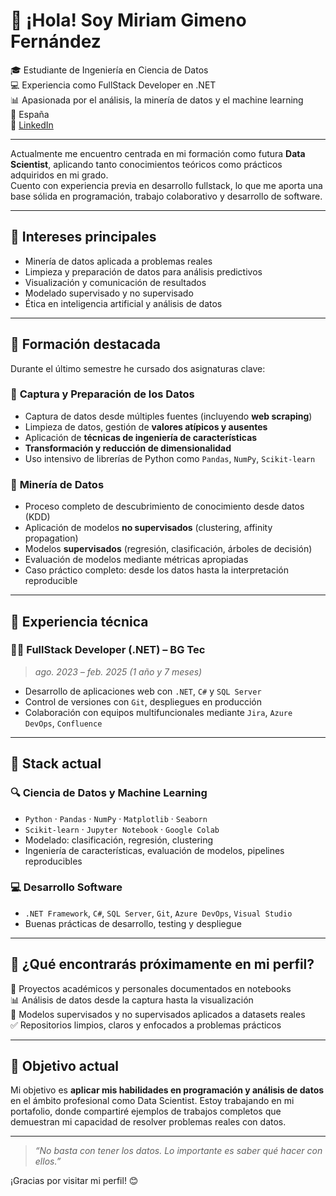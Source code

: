 # 👋 ¡Hola! Soy Miriam Gimeno Fernández

🎓 Estudiante de Ingeniería en Ciencia de Datos  
💻 Experiencia como FullStack Developer en .NET  
📊 Apasionada por el análisis, la minería de datos y el machine learning  
📍 España  
🔗 [LinkedIn](https://www.linkedin.com/in/miriamgimenofernandez7289/)

---

Actualmente me encuentro centrada en mi formación como futura **Data Scientist**, aplicando tanto conocimientos teóricos como prácticos adquiridos en mi grado.  
Cuento con experiencia previa en desarrollo fullstack, lo que me aporta una base sólida en programación, trabajo colaborativo y desarrollo de software.

---

## 🧠 Intereses principales

- Minería de datos aplicada a problemas reales  
- Limpieza y preparación de datos para análisis predictivos  
- Visualización y comunicación de resultados  
- Modelado supervisado y no supervisado  
- Ética en inteligencia artificial y análisis de datos

---

## 📘 Formación destacada

Durante el último semestre he cursado dos asignaturas clave:

### 📌 **Captura y Preparación de los Datos**
- Captura de datos desde múltiples fuentes (incluyendo **web scraping**)  
- Limpieza de datos, gestión de **valores atípicos y ausentes**  
- Aplicación de **técnicas de ingeniería de características**  
- **Transformación y reducción de dimensionalidad**  
- Uso intensivo de librerías de Python como `Pandas`, `NumPy`, `Scikit-learn`

### 📌 **Minería de Datos**
- Proceso completo de descubrimiento de conocimiento desde datos (KDD)  
- Aplicación de modelos **no supervisados** (clustering, affinity propagation)  
- Modelos **supervisados** (regresión, clasificación, árboles de decisión)  
- Evaluación de modelos mediante métricas apropiadas  
- Caso práctico completo: desde los datos hasta la interpretación reproducible

---

## 💼 Experiencia técnica

### 👩‍💻 FullStack Developer (.NET) – BG Tec  
> *ago. 2023 – feb. 2025 (1 año y 7 meses)*

- Desarrollo de aplicaciones web con `.NET`, `C#` y `SQL Server`  
- Control de versiones con `Git`, despliegues en producción  
- Colaboración con equipos multifuncionales mediante `Jira`, `Azure DevOps`, `Confluence`

---

## 🧰 Stack actual

### **🔍 Ciencia de Datos y Machine Learning**
- `Python` · `Pandas` · `NumPy` · `Matplotlib` · `Seaborn`  
- `Scikit-learn` · `Jupyter Notebook` · `Google Colab`  
- Modelado: clasificación, regresión, clustering  
- Ingeniería de características, evaluación de modelos, pipelines reproducibles

### **💻 Desarrollo Software**
- `.NET Framework`, `C#`, `SQL Server`, `Git`, `Azure DevOps`, `Visual Studio`  
- Buenas prácticas de desarrollo, testing y despliegue

---

## 📁 ¿Qué encontrarás próximamente en mi perfil?

📂 Proyectos académicos y personales documentados en notebooks  
📊 Análisis de datos desde la captura hasta la visualización  
🧠 Modelos supervisados y no supervisados aplicados a datasets reales  
✅ Repositorios limpios, claros y enfocados a problemas prácticos

---

## 🎯 Objetivo actual

Mi objetivo es **aplicar mis habilidades en programación y análisis de datos** en el ámbito profesional como Data Scientist. Estoy trabajando en mi portafolio, donde compartiré ejemplos de trabajos completos que demuestran mi capacidad de resolver problemas reales con datos.

---

> *“No basta con tener los datos. Lo importante es saber qué hacer con ellos.”*

¡Gracias por visitar mi perfil! 😊

